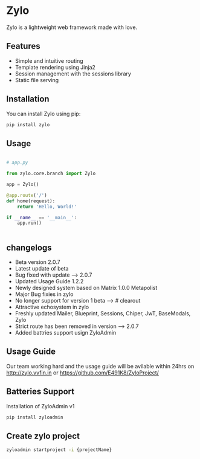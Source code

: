 # Zylo

Zylo is a lightweight web framework made with love.

## Features

- Simple and intuitive routing
- Template rendering using Jinja2
- Session management with the sessions library
- Static file serving

## Installation

You can install Zylo using pip:


```bash
pip install zylo

```

## Usage

```python

# app.py

from zylo.core.branch import Zylo

app = Zylo()

@app.route('/')
def home(request):
    return 'Hello, World!'

if __name__ == '__main__':
    app.run()
 
```

## changelogs

- Beta version 2.0.7
- Latest update of beta
- Bug fixed with update --> 2.0.7
- Updated Usage Guide 1.2.2
- Newly designed system based on Matrix 1.0.0 Metapolist
- Major Bug fixies in zylo
- No longer support for version 1 beta --> # clearout
- Attractive echosystem in zylo
- Freshly updated Mailer, Blueprint, Sessions, Chiper, JwT, BaseModals, Zylo
- Strict route has been removed in version --> 2.0.7
- Added battries support usign ZyloAdmin 

## Usage Guide

Our team working hard and the usage guide will be avilable within 24hrs on http://zylo.vvfin.in or https://github.com/E491K8/ZyloProject/

## Batteries Support 

Installation of ZyloAdmin v1

```bash
pip install zyloadmin

```

## Create zylo project

```bash
zyloadmin startproject -i {projectName}
```

